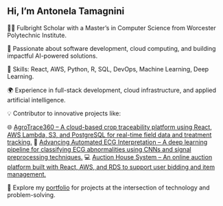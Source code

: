 ##  Hi, I’m Antonela Tamagnini

👩‍💻 Fulbright Scholar with a Master’s in Computer Science from Worcester Polytechnic Institute.

🚀 Passionate about software development, cloud computing, and building impactful AI-powered solutions.

🔧 Skills: React, AWS, Python, R, SQL, DevOps, Machine Learning, Deep Learning.

🌍 Experience in full-stack development, cloud infrastructure, and applied artificial intelligence.

💡 Contributor to innovative projects like:

  🌐 [AgroTrace360 – A cloud-based crop traceability platform using React, AWS Lambda, S3, and PostgreSQL for real-time field data and treatment tracking.](https://github.com/atamagnini/AgroTrace360)
  🧠 [Advancing Automated ECG Interpretation – A deep learning pipeline for classifying ECG abnormalities using CNNs and signal preprocessing techniques.](https://github.com/atamagnini/advancing-automated-ecg-interpretation)
  💻 [Auction House System – An online auction platform built with React, AWS, and RDS to support user bidding and item management.](https://github.com/brianEtrials/team-bars-lisp-auction-house)

📌 Explore my [portfolio](https://github.com/atamagnini/portfolio) for projects at the intersection of technology and problem-solving.
